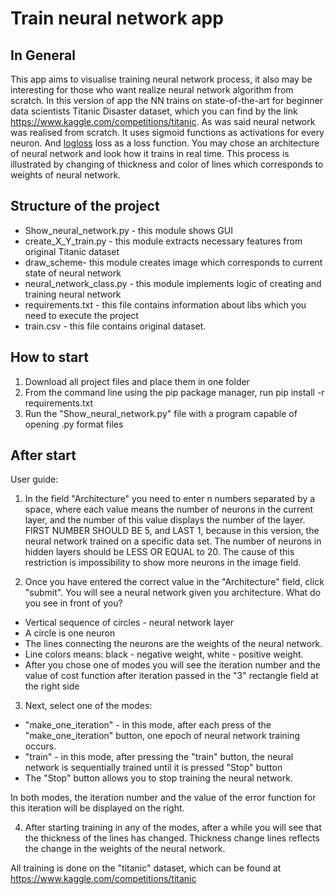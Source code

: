 # Train neural network app #

## In General ##
This app aims to visualise training neural network process, it also may be interesting for those who want realize neural network algorithm from scratch. In this version of app the NN trains on state-of-the-art for beginner data scientists Titanic Disaster dataset, which you can find by the 
link https://www.kaggle.com/competitions/titanic. As was said neural network was realised from scratch. It uses sigmoid functions as activations for every
neuron. And [logloss](https://www.analyticsvidhya.com/blog/2020/11/binary-cross-entropy-aka-log-loss-the-cost-function-used-in-logistic-regression/ "Logloss") loss as a loss function.
You may chose an architecture of neural network and look how it trains in real time. This process is illustrated by changing of thickness and color of lines which corresponds to weights of neural network.

## Structure of the project ##
* Show_neural_network.py - this module shows GUI
* create_X_Y_train.py - this module extracts necessary features from original Titanic dataset
* draw_scheme- this module creates image which corresponds to current state of neural network
* neural_network_class.py - this module implements logic of creating and training neural network
* requirements.txt - this file contains information about libs which you need to execute the project
* train.csv - this file contains original dataset.

## How to start ##
1) Download all project files and place them in one folder
2) From the command line using the pip package manager, run pip install -r requirements.txt
3) Run the "Show_neural_network.py" file with a program capable of opening .py format files

## After start ##
User guide:
1) In the field "Architecture" you need to enter n numbers separated by a space, where each value means the number of neurons in the current layer,
and the number of this value displays the number of the layer. FIRST NUMBER SHOULD BE 5, and LAST 1, because in this version, the neural network
trained on a specific data set. The number of neurons in hidden layers should be LESS OR EQUAL to 20. The cause of this restriction is impossibility
to show more neurons in the image field.

2) Once you have entered the correct value in the "Architecture" field, click "submit". You will see a neural network given
you architecture.
What do you see in front of you?
* Vertical sequence of circles - neural network layer
* A circle is one neuron
* The lines connecting the neurons are the weights of the neural network.
* Line colors means: black - negative weight, white - positive weight.
* After you chose one of modes you will see the iteration number and the value of cost function after iteration passed in the "3" rectangle field at the right side
  
3) Next, select one of the modes:
* "make_one_iteration" - in this mode, after each press of the "make_one_iteration" button, one epoch of neural network training occurs.
* "train" - in this mode, after pressing the "train" button, the neural network is sequentially trained until it is pressed
"Stop" button
* The "Stop" button allows you to stop training the neural network.

In both modes, the iteration number and the value of the error function for this iteration will be displayed on the right.

4) After starting training in any of the modes, after a while you will see that the thickness of the lines has changed. Thickness change
lines reflects the change in the weights of the neural network.

All training is done on the "titanic" dataset, which can be found at https://www.kaggle.com/competitions/titanic

